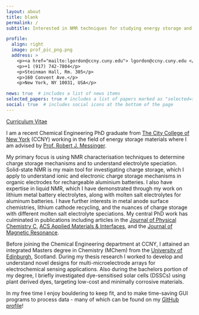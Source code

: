```yaml
---
layout: about
title: blank
permalink: /
subtitle: Interested in NMR techniques for studying energy storage and carbon capture systems.

profile:
  align: right
  image: prof_pic_png.png
  address: >
    <p><a href="mailto:lgordon@ccny.cuny.edu"> lgordon@ccny.cuny.edu </a></p>
    <p>+1 (917) 742-7804</p>
    <p>Steinman Hall, Rm. 305</p>
    <p>160 Convent Ave.</p>
    <p>New York, NY 10031, USA</p>

news: true  # includes a list of news items
selected_papers: true # includes a list of papers marked as "selected={true}"
social: true  # includes social icons at the bottom of the page
---
```

[Curriculum Vitae](/assets/pdf/Leo_CV.pdf)

I am a recent Chemical Engineering PhD graduate from [The City College of New York](https://www.ccny.cuny.edu/chemeng) (CCNY) working in the field of energy storage materials where I am advised by [Prof. Robert J. Messinger](https://batteries-for-space.ccny.cuny.edu).

My primary focus is using NMR characterisation techniques to determine charge storage mechanisms and to understand electrolyte speciation. Solid-state NMR is my main tool for investigating charge storage, which I apply to understand ionic and electronic charge storage mechanisms in organic electrodes for rechargeable aluminium batteries. I also have expertise in liquid NMR, which I have demonstrated through my work on lithium metal battery electrolytes, along with molten salt electrolytes for aluminum batteries. I have further interests in metal anode surface chemistries, lithium cathode recycling, and the nuances of charge storage with different molten salt electrolyte speciations. My central PhD work has culminated in publications including articles in the [Journal of Physical Chemistry C](https://pubs.acs.org/doi/10.1021/acs.jpcc.2c04272), [ACS Applied Materials & Interfaces](https://pubs.acs.org/doi/abs/10.1021/acsami.2c09267), and the [Journal of Magnetic Resonance](https://www.sciencedirect.com/science/article/abs/pii/S1090780723000095).

Before joining the Chemical Engineering department at CCNY, I attained an integrated Masters degree in Chemistry (MChem) from the [University of Edinburgh](https://www.chem.ed.ac.uk), Scotland. During my thesis research I worked to develop and understand novel designs for multi-microelectrode arrays for electrochemical sensing applications. Also during the bachelors portion of my degree, I briefly investigated dye-sensitised solar cells (DSSCs) using plant derived dyes, targeting low-cost and minimally corrosive materials.

In my free time I enjoy bouldering to keep fit, and to make time-saving GUI programs to process data - many of which can be found on my [GitHub profile](https://github.com/LeoWGordon)!
